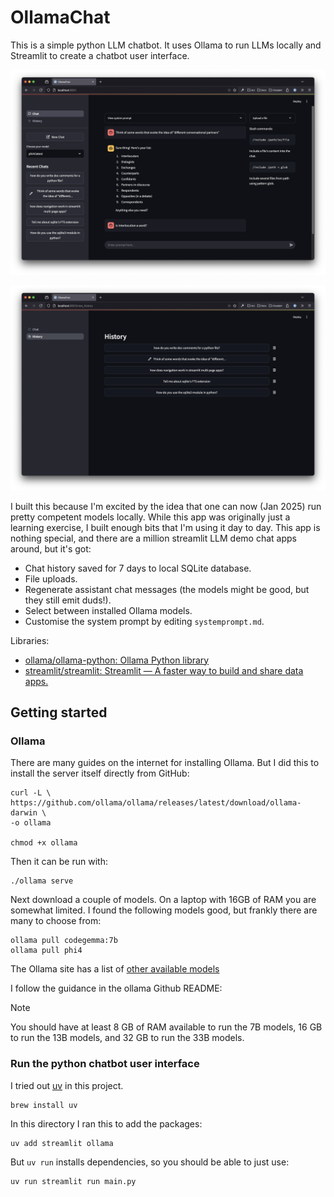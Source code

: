 # OllamaChat

This is a simple python LLM chatbot. It uses Ollama to run LLMs locally and Streamlit to create a chatbot user interface.

![](./images/chat-screenshot.png)

![](./images/history-screenshot.png)

I built this because I'm excited by the idea that one can now (Jan 2025) run pretty competent models locally. While this app was originally just a learning exercise, I built enough bits that I'm using it day to day. This app is nothing special, and there are a million streamlit LLM demo chat apps around, but it's got:

- Chat history saved for 7 days to local SQLite database.
- File uploads.
- Regenerate assistant chat messages (the models might be good, but they still emit duds!).
- Select between installed Ollama models.
- Customise the system prompt by editing `systemprompt.md`.

Libraries:

- [ollama/ollama-python: Ollama Python library](https://github.com/ollama/ollama-python)
- [streamlit/streamlit: Streamlit — A faster way to build and share data apps.](https://github.com/streamlit/streamlit)

## Getting started

### Ollama

There are many guides on the internet for installing Ollama. But I did this to install the server itself directly from GitHub:

```
curl -L \
https://github.com/ollama/ollama/releases/latest/download/ollama-darwin \
-o ollama

chmod +x ollama
```

Then it can be run with:

```
./ollama serve
```

Next download a couple of models. On a laptop with 16GB of RAM you are somewhat limited. I found the following models good, but frankly there are many to choose from:

```
ollama pull codegemma:7b
ollama pull phi4
```

The Ollama site has a list of [other available models](https://ollama.com/search)

I follow the guidance in the ollama Github README:

> [!NOTE]
> You should have at least 8 GB of RAM available to run the 7B models, 16 GB to run the 13B models, and 32 GB to run the 33B models.

### Run the python chatbot user interface

I tried out [uv](https://docs.astral.sh/uv/) in this project.

```
brew install uv
```

In this directory I ran this to add the packages:

```
uv add streamlit ollama
```

But `uv run` installs dependencies, so you should be able to just use:

```
uv run streamlit run main.py
```
